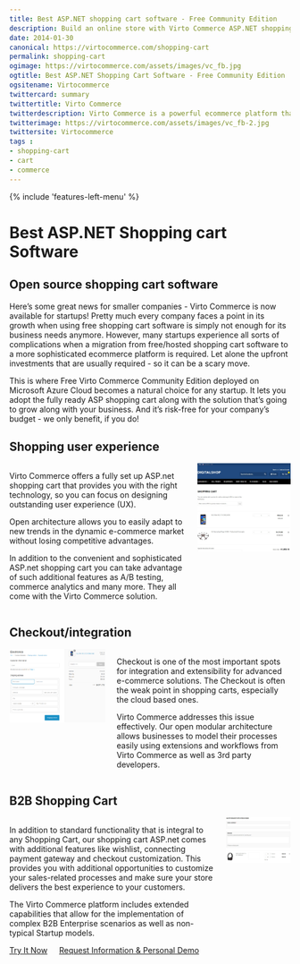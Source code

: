 ```yaml
---
title: Best ASP.NET shopping cart software - Free Community Edition
description: Build an online store with Virto Commerce ASP.NET shopping cart software. Benefit from an open source shopping cart software that has every feature you need.
date: 2014-01-30
canonical: https://virtocommerce.com/shopping-cart
permalink: shopping-cart
ogimage: https://virtocommerce.com/assets/images/vc_fb.jpg
ogtitle: Best ASP.NET Shopping Cart Software - Free Community Edition
ogsitename: Virtocommerce
twittercard: summary
twittertitle: Virto Commerce
twitterdescription: Virto Commerce is a powerful ecommerce platform that includes everything you need to create an online store and sell online. Try it free with Free Community License
twitterimage: https://virtocommerce.com/assets/images/vc_fb-2.jpg
twittersite: Virtocommerce
tags : 
- shopping-cart
- cart
- commerce
---
```

<div class="business-features clearfix __responsive">
	{% include 'features-left-menu' %}
	<div class="business-cnt">
		<div class="head __cart">
			<h1 class="title">Best ASP.NET Shopping cart Software</h1>
		</div>
		<h2 class="sub-title">Open source shopping cart software</h2>
		<p class="text">Here’s some great news for smaller companies - Virto Commerce is now available for startups! Pretty much every company faces a point in its growth when using free shopping cart software is simply not enough for its business needs anymore. However, many startups experience all sorts of complications when a migration from free/hosted shopping cart software to a more sophisticated ecommerce platform is required. Let alone the upfront investments that are usually required - so it can be a scary move.</p>
		<p class="text">This is where Free Virto Commerce Community Edition deployed on Microsoft Azure Cloud becomes a natural choice for any startup. It lets you adopt the fully ready ASP shopping cart along with the solution that’s going to grow along with your business. And it’s risk-free for your company’s budget - we only benefit, if you do!</p>
		<h2 class="sub-title">Shopping user experience</h2>
		<div style="display: table;">
			<div style="display: table-row;">
				<div style="display: table-cell; padding-right: 20px; vertical-align: top;">
					<p class="text">Virto Commerce offers a fully set up ASP.net shopping cart that provides you with the right technology, so you can focus on designing outstanding user experience (UX).</p>
					<p class="text">Open architecture allows you to easily adapt to new trends in the dynamic e-commerce market without losing competitive advantages.</p>
        			<p class="text">In addition to the convenient and sophisticated ASP.net shopping cart you can take advantage of such additional features as A/B testing, commerce analytics and many more. They all come with the Virto Commerce solution.</p>
				</div>
				<div style="display: table-cell;">
					<img alt="Best ASP.NET Shopping cat Software" src="../assets/images/shopping-cart-scr.jpg" />
				</div>
			</div>
		</div>
		<h2 class="sub-title">Checkout/integration</h2>
		<div style="display: table;">
			<div style="display: table-row;">
				<div style="display: table-cell;">
					<img alt="Best ASP.NET Shopping cat Software" src="../assets/images/checkout.png" />
				</div>
				<div style="display: table-cell; padding-left: 20px; vertical-align: top;">
					<p class="text">Checkout is one of the most important spots for integration and extensibility for advanced e-commerce solutions. The Checkout is often the weak point in shopping carts, especially the cloud based ones.</p>
					<p class="text">Virto Commerce addresses this issue effectively. Our open modular architecture allows businesses to model their processes easily using extensions and workflows from Virto Commerce as well as 3rd party developers.</p>
				</div>
			</div>
		</div>
		<h2 class="sub-title">B2B Shopping Cart</h2>
		<div style="display: table;">
			<div style="display: table-row;">
				<div style="display: table-cell; padding-right: 20px; vertical-align: top;">
					<p class="text">In addition to standard functionality that is integral to any Shopping Cart, our shopping cart ASP.net comes with additional features like wishlist, connecting payment gateway and checkout customization. This provides you with additional opportunities to customize your sales-related processes and make sure your store delivers the best experience to your customers.</p>
					<p class="text">The Virto Commerce platform includes extended capabilities that allow for the implementation of complex B2B Enterprise scenarios as well as non-typical Startup models.</p>
				</div>
				<div style="display: table-cell;">
					<img alt="Best ASP.NET Shopping cat Software" src="../assets/images/qoute-request-scr.jpg" />
				</div>
			</div>
		</div>
		<div class="buttons columns" style="word-spacing: normal;">
			<a class="button fill" href="/try-now">Try It Now</a>
			<a class="button fill" href="/contact-us">Request Information & Personal Demo</a>
		</div>
	</div>
</div>
